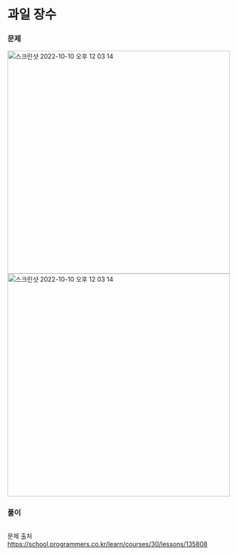 # 과일 장수

### 문제
<img width="500" alt="스크린샷 2022-10-10 오후 12 03 14" src="https://github.com/user-attachments/assets/9be9e787-1037-414e-b3c2-06104985c608">
<img width="500" alt="스크린샷 2022-10-10 오후 12 03 14" src="https://github.com/user-attachments/assets/ec38b2fb-997c-43a0-beb4-ae2b22b0d5cd">

### 풀이 <br>
```swift 

```


문제 출처 <br>
https://school.programmers.co.kr/learn/courses/30/lessons/135808
